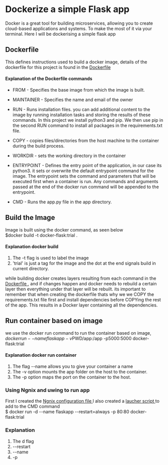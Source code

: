 # Dockerize a simple Flask app
Docker is a great tool for building microservices, allowing you to create cloud-based applications and systems. To make the most of it via your terminal.
Here I will be dockerising a simple flask app

## Dockerfile
This defines instructions used to build a docker image, details of the dockerfile for this project is found in the <a href="/Dockerfile"> Dockerfile </a>

#### Explanation of the Dockerfile commands

* FROM - Specifies the base image from which the image is built. 
* MAINTAINER - Specifies the name and email of the owner

* RUN - Runs installation files. you can add additional content to the image by running installation tasks and storing the results of these commands. 
In this project we install python3 and pip. We then use pip in the second RUN command to install all packages in the requirements.txt file.

* COPY - copies files/directories from the host machine to the container during the build process. 

* WORKDIR - sets the working directory in the container 

* ENTRYPOINT - Defines the entry point of the application, in our case its python3. it sets or overwrite the default entrypoint command for the image. The entrypoint sets the command and parameters that will be executed first when a container is run. Any commands and arguments passed at the end of the docker run command will be appended to the entrypoint. 

* CMD - Runs the app.py file in the app directory.


## Build the Image
Image is built using the docker command, as seen below <br>
$docker build -t docker-flask:trial .

#### Explanation docker build
1. The -t flag is used to label the image
2. 'trial' is just a tag for the image and the dot at the end signals build in current directory.

while building docker creates layers resulting from each command in the <a href="/Dockerfile"> Dockerfile </a>, and if changes happen and docker needs to rebuild a certain layer then everything under that layer will be rebuilt. its important to remember that when creating the dockerfile thats why we we COPY the requirements.txt file first and install dependencies before COPYing the rest of the app. This results in a Docker layer containing all the dependencies. 



## Run container based on image
we use the docker run command to run the container based on image, <br>
$docker run --name flaskapp -v$PWD/app:/app -p5000:5000 docker-flask:trial

#### Explanation docker run container

1. The flag --name allows you to give your container a name 
2. The -v option mounts the app folder on the host to the container.
3. The -p option maps the port on the container to the host.


### Using Ngnix and uwing to run app
First I created the <a href="/ngnix.conf"> Ngnix configuration file </a>
I also created a <a href="/ngnix.conf"> laucher script </a> to add to the CMD command
<br>
$ docker run -d --name flaskapp --restart=always -p 80:80 docker-flask:trial

### Explanation 
1. The d flag
2. --restart 
3. --name
4. -p 

